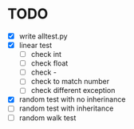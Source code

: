 # TODO

- [x] write alltest.py
- [x] linear test
  - [ ] check int
  - [ ] check float
  - [ ] check -
  - [ ] check to match number
  - [ ] check different exception
- [x] random test with no inherinance
- [ ] random test with inheritance
- [ ] random walk test
